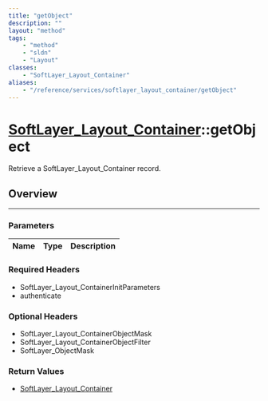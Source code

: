 ```yaml
---
title: "getObject"
description: ""
layout: "method"
tags:
    - "method"
    - "sldn"
    - "Layout"
classes:
    - "SoftLayer_Layout_Container"
aliases:
    - "/reference/services/softlayer_layout_container/getObject"
---
```

# [SoftLayer_Layout_Container](/reference/services/SoftLayer_Layout_Container)::getObject


Retrieve a SoftLayer_Layout_Container record.


## Overview 


-----

### Parameters 
|Name | Type | Description |
| --- | --- | --- |


### Required Headers
* SoftLayer_Layout_ContainerInitParameters
* authenticate


### Optional Headers
* SoftLayer_Layout_ContainerObjectMask
* SoftLayer_Layout_ContainerObjectFilter
* SoftLayer_ObjectMask

### Return Values
* <a href='/reference/datatypes/SoftLayer_Layout_Container'>SoftLayer_Layout_Container </a>




